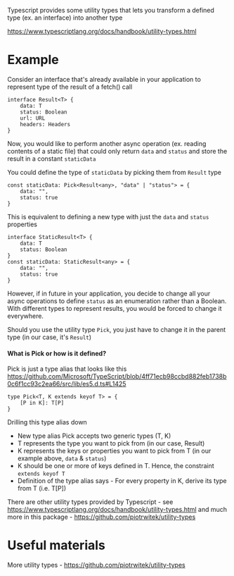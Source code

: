 Typescript provides some utility types that lets you transform 
a defined type (ex. an interface) into another type 

https://www.typescriptlang.org/docs/handbook/utility-types.html

# Example

Consider an interface that's already available in your application
to represent type of the result of a fetch() call
```
interface Result<T> {
    data: T
    status: Boolean
    url: URL
    headers: Headers
}
```

Now, you would like to perform another async operation (ex. reading contents of a static file) 
that could only return `data` and `status` and store the result in a constant `staticData`

You could define the type of `staticData` by picking them from `Result` type
```
const staticData: Pick<Result<any>, "data" | "status"> = {
    data: "",
    status: true
}
```

This is equivalent to defining a new type with just the `data` and `status` properties
```
interface StaticResult<T> {
    data: T
    status: Boolean
}
const staticData: StaticResult<any> = {
    data: "",
    status: true
}
```

However, if in future in your application, you decide to change all your async operations 
to define `status` as an enumeration rather than a Boolean. With different types to represent
results, you would be forced to change it everywhere.

Should you use the utility type `Pick`, you just have to change it in the parent type (in our case, it's `Result`)

#### What is Pick or how is it defined?

Pick is just a type alias that looks like this
https://github.com/Microsoft/TypeScript/blob/4ff71ecb98ccbd882feb1738b0c6f1cc93c2ea66/src/lib/es5.d.ts#L1425
```
type Pick<T, K extends keyof T> = {
    [P in K]: T[P]
}
```

Drilling this type alias down
* New type alias Pick accepts two generic types (T, K)
* T represents the type you want to pick from (in our case, Result<T>)
* K represents the keys or properties you want to pick from T (in our example above, `data` & `status`)
* K should be one or more of keys defined in T. Hence, the constraint `extends keyof T`
* Definition of the type alias says - For every property in K, derive its type from T (i.e. T[P])

There are other utility types provided by Typescript - 
see https://www.typescriptlang.org/docs/handbook/utility-types.html 
and much more in this package - https://github.com/piotrwitek/utility-types


# Useful materials
More utility types - https://github.com/piotrwitek/utility-types
